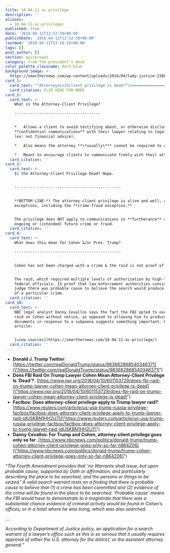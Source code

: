 ```yaml
---
title: 18.04.11 ac privilege
description: ''
aliases:
  - 18-04-11-ac-privilege/
published: true
date: '2018-04-11T12:52:50+00:00'
publishDate: '2018-04-11T12:52:50+00:00'
lastmod: '2018-04-11T13:18:19+00:00'
tags: []
post_author: []
section: quickreads
category: from the president’s desk
color_palette_classname: dark-blue
background_image: >-
  https://smarthernews.com/wp-content/uploads/2018/04/lady-justice-2388500_1920.jpg
card_1:
  card_text: "“Attorneya\x13client privilege is dead!”\n=====================================\n\nPresident Trump via Twitter, April 10, 2018\n\n**Does the federal raid on Michael Cohen (Trump’s personal lawyer) signify the end of one of our nation’s most sacred legal principles?**\n\nFLIP HERE FOR MORE"
  card_citation: FLIP HERE FOR MORE
card_2:
  card_text: >-
    What is the Attorney-Client Privilege?

    --------------------------------------


    *   Allows a client to avoid testifying about, or otherwise disclosing,
    **confidential communications** with their lawyer relating to legal advice
    (ex: not financial advice).

    *   Also means the attorney **\*usually\*** cannot be required to disclose.

    *   Meant to encourage clients to communicate freely with their attorneys.
  card_citation: ''
card_3:
  card_text: >-
    Is the Attorney-Client Privilege Dead? Nope.  


    -----------------------------------------------


    **BOTTOM LINE:** The attorney-client privilege is alive and well, as are its
    exceptions, including the **crime-fraud exception.**


    The privilege does NOT apply to communications in **furtherance** of an
    ongoing or (intended) future crime or fraud.
  card_citation: ''
card_4:
  card_text: >-
    What does this mean for Cohen &/or Pres. Trump?

    -----------------------------------------------


    Cohen has not been charged with a crime & the raid is not proof of one.


    The raid, which required multiple levels of authorization by high-level
    federal officials, IS proof that law enforcement authorities convinced a
    judge there was probable cause to believe the search would produce evidence
    of a particular crime.
  card_citation: ''
card_10:
  card_text: >-
    NBC legal analyst Danny Cevallos says the fact the FBI opted to execute the
    raid on Cohen without notice, as opposed to allowing him to produce
    documents in response to a subpoena suggests something important. Read his
    article:


    [view sources](https://smarthernews.com/18-04-11-ac-privilege/)
  card_citation: ''
---
```

*   **Donald J. Trump Twitter**: [https://twitter.com/realDonaldTrump/status/983662868540346371](\"https://twitter.com/realDonaldTrump/status/983662868540346371\")
*   **Does FBI Raid On Trump Lawyer Cohen Mean Attorney-Client Privilege Is ‘Dead’?**: [https://www.npr.org/2018/04/10/601153729/does-fbi-raid-on-trump-lawyer-cohen-mean-attorney-client-privilege-is-dead](\"https://www.npr.org/2018/04/10/601153729/does-fbi-raid-on-trump-lawyer-cohen-mean-attorney-client-privilege-is-dead\")
*   **Factbox: Does attorney-client privilege apply to Trump lawyer raid?**: [https://www.reuters.com/article/us-usa-trump-russia-privilege-factbox/factbox-does-attorney-client-privilege-apply-to-trump-lawyer-raid-idUSKBN1HH2U7](\"https://www.reuters.com/article/us-usa-trump-russia-privilege-factbox/factbox-does-attorney-client-privilege-apply-to-trump-lawyer-raid-idUSKBN1HH2U7\")
*   **Danny Cevallos: For Trump and Cohen, attorney-client privilege goes only so far**: [https://www.nbcnews.com/politics/donald-trump/trump-cohen-attorney-client-privilege-goes-only-so-far-n864206](\"https://www.nbcnews.com/politics/donald-trump/trump-cohen-attorney-client-privilege-goes-only-so-far-n864206\")

_“The Fourth Amendment provides that ‘no Warrants shall issue, but upon probable cause, supported by Oath or affirmation, and particularly describing the place to be searched, and the persons or things to be seized.’ A valid search warrant rests on a finding that there is probable cause to believe that (1) a crime has been committed and (2) evidence of the crime will be found in the place to be searched. ‘Probable cause’ means the FBI would have to demonstrate to a magistrate that there was a substantial chance evidence of criminal activity would be found in Cohen’s offices, or in a hotel where he was living, which was also searched._

_…._

_According to Department of Justice policy, an application for a search warrant of a lawyer’s office such as this is so serious that it usually requires approval of either the U.S. attorney for the district, or the assistant attorney general.”_